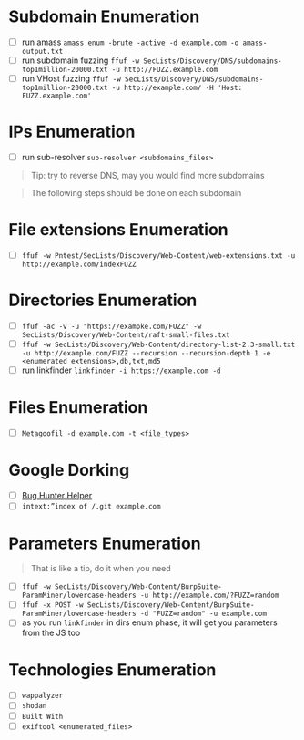 # Subdomain Enumeration
- [ ] run amass `amass enum -brute -active -d example.com -o amass-output.txt`
- [ ] run subdomain fuzzing `ffuf -w SecLists/Discovery/DNS/subdomains-top1million-20000.txt -u http://FUZZ.example.com`
- [ ] run VHost fuzzing `ffuf -w SecLists/Discovery/DNS/subdomains-top1million-20000.txt -u http://example.com/ -H 'Host: FUZZ.example.com'`
# IPs Enumeration
- [ ] run sub-resolver `sub-resolver <subdomains_files>`
> Tip: try to reverse DNS, may you would find more subdomains <br>

> The following steps should be done on each subdomain
# File extensions Enumeration
- [ ] `ffuf -w Pntest/SecLists/Discovery/Web-Content/web-extensions.txt -u http://example.com/indexFUZZ`
# Directories Enumeration
- [ ] `ffuf -ac -v -u "https://exampke.com/FUZZ" -w SecLists/Discovery/Web-Content/raft-small-files.txt`
- [ ] `ffuf -w SecLists/Discovery/Web-Content/directory-list-2.3-small.txt -u http://example.com/FUZZ --recursion --recursion-depth 1 -e <enumerated_extensions>,db,txt,md5`
- [ ] run linkfinder `linkfinder -i https://example.com -d`
# Files Enumeration
- [ ] `Metagoofil -d example.com -t <file_types>`
# Google Dorking
- [ ] [Bug Hunter Helper](https://dorks.faisalahmed.me/)
- [ ] `intext:”index of /.git example.com`
# Parameters Enumeration
> That is like a tip, do it when you need
- [ ] `ffuf -w SecLists/Discovery/Web-Content/BurpSuite-ParamMiner/lowercase-headers -u http://example.com/?FUZZ=random`
- [ ] `ffuf -x POST -w SecLists/Discovery/Web-Content/BurpSuite-ParamMiner/lowercase-headers -d "FUZZ=random" -u example.com`
- [ ] as you run `linkfinder` in dirs enum phase, it will get you parameters from the JS too
# Technologies Enumeration
- [ ] `wappalyzer`
- [ ] `shodan`
- [ ] `Built With`
- [ ] `exiftool <enumerated_files>`
